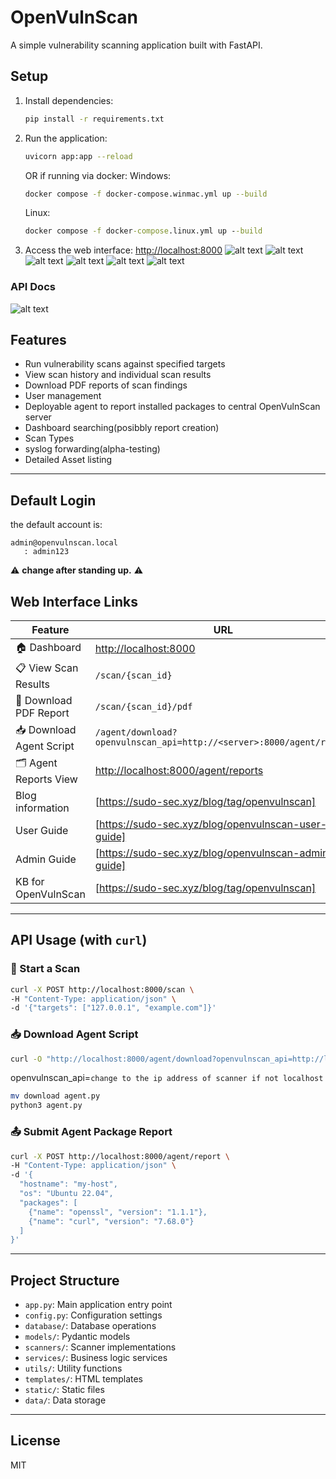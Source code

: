 
# OpenVulnScan

A simple vulnerability scanning application built with FastAPI.

## Setup

1. Install dependencies:
   ```bash
   pip install -r requirements.txt
   ```

2. Run the application:
   ```bash
   uvicorn app:app --reload
   ```
   OR
   if running via docker:
   Windows:
   ```bash
   docker compose -f docker-compose.winmac.yml up --build
   ```

   Linux:
   ```cmd
   docker compose -f docker-compose.linux.yml up --build
   ```

3. Access the web interface:
   [http://localhost:8000](http://localhost:8000)
   ![alt text](image-4.png)
   ![alt text](image-1.png)
   ![alt text](image-2.png)
   ![alt text](image-6.png)
   ![alt text](image.png)
   ![alt text](image-5.png)
   
   
### API Docs
![alt text](image-3.png)
## Features

- Run vulnerability scans against specified targets
- View scan history and individual scan results
- Download PDF reports of scan findings
- User management
- Deployable agent to report installed packages to central OpenVulnScan server
- Dashboard searching(posibbly report creation)
- Scan Types
- syslog forwarding(alpha-testing)
- Detailed Asset listing

---
## Default Login
the default account is:
```
admin@openvulnscan.local
   : admin123
```
:warning: **change after standing up.**  :warning:

## Web Interface Links

| Feature | URL |
|--------|-----|
| 🏠 Dashboard | [http://localhost:8000](http://localhost:8000) |
| 📋 View Scan Results | `/scan/{scan_id}` |
| 🧾 Download PDF Report | `/scan/{scan_id}/pdf` |
| 📥 Download Agent Script | `/agent/download?openvulnscan_api=http://<server>:8000/agent/report` |
| 🗂 Agent Reports View | [http://localhost:8000/agent/reports](http://localhost:8000/agent/reports) |
| Blog information | [https://sudo-sec.xyz/blog/tag/openvulnscan]|
| User Guide| [https://sudo-sec.xyz/blog/openvulnscan-user-guide] |
| Admin Guide | [https://sudo-sec.xyz/blog/openvulnscan-admin-guide] |
|KB for OpenVulnScan| [https://sudo-sec.xyz/blog/tag/openvulnscan] |

---

## API Usage (with `curl`)

### 🧪 Start a Scan

```bash
curl -X POST http://localhost:8000/scan \
-H "Content-Type: application/json" \
-d '{"targets": ["127.0.0.1", "example.com"]}'
```

### 📥 Download Agent Script

```bash
curl -O "http://localhost:8000/agent/download?openvulnscan_api=http://localhost:8000/agent/report"
```
openvulnscan_api=`change to the ip address of scanner if not localhost`

```bash
mv download agent.py
python3 agent.py
```

### 📤 Submit Agent Package Report

```bash
curl -X POST http://localhost:8000/agent/report \
-H "Content-Type: application/json" \
-d '{
  "hostname": "my-host",
  "os": "Ubuntu 22.04",
  "packages": [
    {"name": "openssl", "version": "1.1.1"},
    {"name": "curl", "version": "7.68.0"}
  ]
}'
```

---
 
## Project Structure

- `app.py`: Main application entry point
- `config.py`: Configuration settings
- `database/`: Database operations
- `models/`: Pydantic models
- `scanners/`: Scanner implementations
- `services/`: Business logic services
- `utils/`: Utility functions
- `templates/`: HTML templates
- `static/`: Static files
- `data/`: Data storage

---

## License

MIT


